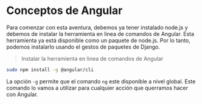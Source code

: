 # Conceptos de Angular
Para comenzar con esta aventura, debemos ya tener instalado node.js y debemos de instalar la herramienta en linea de comandos de Angular. Esta herramienta ya está disponible como un paquete de node.js. Por lo tanto, podemos instalarlo usando el gestos de paquetes de Django.

> Instalar la herramienta en linea de comandos de Angular
```sh
sudo npm install -g @angular/cli
```

La opción `-g` permite que el comando `ng` este disponible a nivel global. Este comando lo vamos a utilizar para cualquier acción que querramos hacer con Angular.

